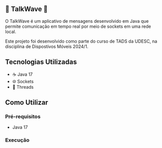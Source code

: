 ## 🌊 TalkWave 🌊

O TalkWave é um aplicativo de mensagens desenvolvido em Java que permite comunicação em tempo real por meio de sockets em uma rede local.

Este projeto foi desenvolvido como parte do curso de TADS da UDESC, na disciplina de Dispostivos Móveis 2024/1.

## Tecnologias Utilizadas
- ☕ Java 17
- 🌐 Sockets
- 🧵 Threads

## Como Utilizar

### Pré-requisitos
- Java 17

### Execução
